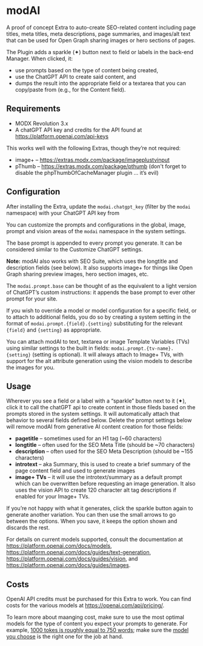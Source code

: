 # modAI
A proof of concept Extra to auto-create SEO-related content including page titles, meta titles, meta descriptions, page summaries, and images/alt text that can be used for Open Graph sharing images or hero sections of pages.

The Plugin adds a sparkle (✦) button next to field or labels in the back-end Manager. When clicked, it:

- use prompts based on the type of content being created, 
- use the ChatGPT API to create said content, and 
- dumps the result into the appropriate field or a textarea that you can copy/paste from (e.g., for the Content field). 

## Requirements

- MODX Revolution 3.x
- A chatGPT API key and credits for the API found at https://platform.openai.com/api-keys

This works well with the following Extras, though they’re not required:

- image+ – https://extras.modx.com/package/imageplustvinput
- pThumb – https://extras.modx.com/package/pthumb (don't forget to disable the phpThumbOfCacheManager plugin … it’s evil)

## Configuration

After installing the Extra, update the `modai.chatgpt_key` (filter by the `modai` namespace) with your ChatGPT API key from 

You can customize the prompts and configurations in the global, image, prompt and vision areas of the `modai` namespace in the system settings.

The base prompt is appended to every prompt you generate. It can be considered similar to the Customize ChatGPT settings.

**Note:** modAI also works with SEO Suite, which uses the longtitle and description fields (see below). It also supports image+ for things like Open Graph sharing preview images, hero section images, etc. 

The `modai.prompt.base` can be thought of as the equivalent to a light version of ChatGPT’s custom instructions: it appends the base prompt to ever other prompt for your site.

If you wish to override a model or model configuration for a specific field, or to attach to additional fields, you do so by creating a system setting in the format of `modai.prompt.{field}.{setting}` substituting for the relevant `{field}` and `{setting}` as appropriate. 

You can attach modAI to text, textarea or image Template Variables (TVs) using similar settings to the built in fields: `modai.prompt.{tv-name}.{setting}` (setting is optional). It will always attach to Image+ TVs, with support for the alt attribute generation using the vision models to describe the images for you.

## Usage

Wherever you see a field or a label with a “sparkle” button next to it (✦), click it to call the chatGPT api to create content in those fileds based on the prompts stored in the system settings. It will automatically attach that behavior to several fields defined below. Delete the prompt settings below will remove modAI from generative AI content creation for those fields:

- **pagetitle** – sometimes used for an H1 tag (~60 characters)
- **longtitle** – often used for the SEO Meta Title (should be ~70 characters)
- **description** – often used for the SEO Meta Description (should be ~155 characters)
- **introtext** – aka Summary, this is used to create a brief summary of the page content field and used to generate images
- **image+ TVs** – it will use the introtext/summary as a default prompt which can be overwritten before requesting an image generation. It also uses the vision API to create 120 character alt tag descriptions if enabled for your Image+ TVs.

If you’re not happy with what it generates, click the sparkle button again to generate another variation. You can then use the small arrows to go between the options. When you save, it keeps the option shown and discards the rest.

For details on current models supported, consult the documentation at https://platform.openai.com/docs/models, https://platform.openai.com/docs/guides/text-generation, https://platform.openai.com/docs/guides/vision, and https://platform.openai.com/docs/guides/images.

## Costs

OpenAI API credits must be purchased for this Extra to work. You can find costs for the various models at https://openai.com/api/pricing/.

To learn more about maanging cost, make sure to use the most optimal models for the type of content you expect your prompts to generate. For example, [1000 tokes is roughly equal to 750 words](https://platform.openai.com/docs/guides/production-best-practices#text-generation); make sure the [model you choose](https://platform.openai.com/docs/guides/model-selection) is the right one for the job at hand.
